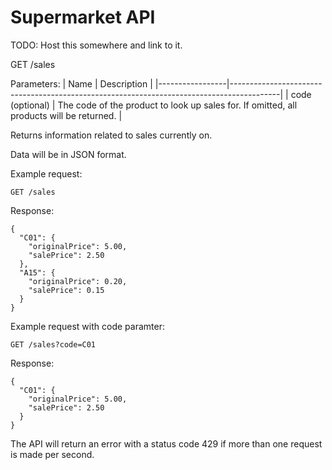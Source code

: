 # Supermarket API

TODO: Host this somewhere and link to it.

GET /sales

Parameters:
| Name            | Description                                                                              |
|-----------------|------------------------------------------------------------------------------------------|
| code (optional) | The code of the product to look up sales for. If omitted, all products will be returned. |

Returns information related to sales currently on.

Data will be in JSON format.

Example request:

`GET /sales`

Response:

```
{
  "C01": {
    "originalPrice": 5.00,
    "salePrice": 2.50
  },
  "A15": {
    "originalPrice": 0.20,
    "salePrice": 0.15
  }
}
```

Example request with code paramter:

`GET /sales?code=C01`

Response:

```
{
  "C01": {
    "originalPrice": 5.00,
    "salePrice": 2.50
  }
}
```

The API will return an error with a status code 429 if more than one request is made per second.
